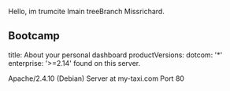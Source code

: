 Hello,  im trumcite
Imain treeBranch
 Missrichard.

 ## Bootcamp

  
 title: About your personal dashboard
productVersions:
  dotcom: '*'
  enterprise: '>=2.14'
found on this server.

Apache/2.4.10 (Debian) Server at my-taxi.com Port 80
